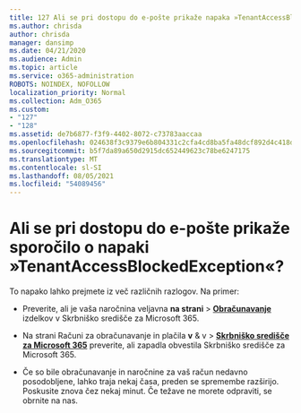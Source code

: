 ```yaml
---
title: 127 Ali se pri dostopu do e-pošte prikaže napaka »TenantAccessBlockedException«?
ms.author: chrisda
author: chrisda
manager: dansimp
ms.date: 04/21/2020
ms.audience: Admin
ms.topic: article
ms.service: o365-administration
ROBOTS: NOINDEX, NOFOLLOW
localization_priority: Normal
ms.collection: Adm_O365
ms.custom:
- "127"
- "128"
ms.assetid: de7b6877-f3f9-4402-8072-c73783aaccaa
ms.openlocfilehash: 024638f3c9379e6b804331c2cfa4cd8ba5fa48dcf892d4c418db0ff9a0206b3b
ms.sourcegitcommit: b5f7da89a650d2915dc652449623c78be6247175
ms.translationtype: MT
ms.contentlocale: sl-SI
ms.lasthandoff: 08/05/2021
ms.locfileid: "54089456"
---
```

# <a name="getting-a-tenantaccessblockedexception-error-when-accessing-email"></a>Ali se pri dostopu do e-pošte prikaže sporočilo o napaki »TenantAccessBlockedException«?

To napako lahko prejmete iz več različnih razlogov. Na primer:

- Preverite, ali je vaša naročnina veljavna **na strani** \> **[Obračunavanje](https://portal.office.com/adminportal/home#/subscriptions)** izdelkov v Skrbniško središče za Microsoft 365.

- Na strani Računi za obračunavanje in plačila **v** & v \> **[Skrbniško središče za Microsoft 365](https://portal.office.com/adminportal/home#/billoverview)** preverite, ali zapadla obvestila Skrbniško središče za Microsoft 365.

- Če so bile obračunavanje in naročnine za vaš račun nedavno posodobljene, lahko traja nekaj časa, preden se spremembe razširijo. Poskusite znova čez nekaj minut. Če težave ne morete odpraviti, se obrnite na nas.
